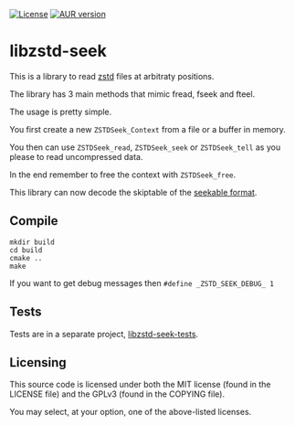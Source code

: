 [![License](https://img.shields.io/badge/license-GPLv3-green.svg)](https://github.com/martinellimarco/libzstd-seek/blob/main/LICENSE)
[![AUR version](https://img.shields.io/aur/version/t2sz)](https://aur.archlinux.org/packages/libzstd-seek/)

# libzstd-seek

This is a library to read [zstd](https://github.com/facebook/zstd) files at arbitraty positions.

The library has 3 main methods that mimic fread, fseek and fteel.

The usage is pretty simple.

You first create a new `ZSTDSeek_Context` from a file or a buffer in memory.

You then can use `ZSTDSeek_read`, `ZSTDSeek_seek` or `ZSTDSeek_tell` as you please to read uncompressed data.

In the end remember to free the context with `ZSTDSeek_free`.

This library can now decode the skiptable of the [seekable format](https://github.com/facebook/zstd/blob/dev/contrib/seekable_format/zstd_seekable_compression_format.md).

## Compile

```
mkdir build
cd build
cmake ..
make
```

If you want to get debug messages then `#define _ZSTD_SEEK_DEBUG_ 1`

## Tests

Tests are in a separate project, [libzstd-seek-tests](https://github.com/martinellimarco/libzstd-seek-tests).

## Licensing

This source code is licensed under both the MIT license (found in the LICENSE file) and the GPLv3 (found in the COPYING file).

You may select, at your option, one of the above-listed licenses.

